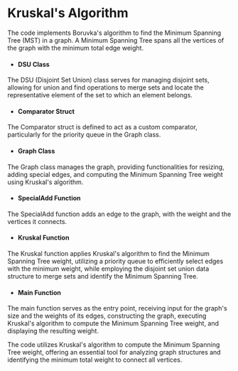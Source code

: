 # Kruskal's Algorithm
The code implements Boruvka's algorithm to find the Minimum Spanning Tree (MST) in a graph. A Minimum Spanning Tree spans all the vertices of the graph with the minimum total edge weight.

* #### DSU Class
The DSU (Disjoint Set Union) class serves for managing disjoint sets, allowing for union and find operations to merge sets and locate the representative element of the set to which an element belongs.

* #### Comparator Struct
The Comparator struct is defined to act as a custom comparator, particularly for the priority queue in the Graph class.

* #### Graph Class
The Graph class manages the graph, providing functionalities for resizing, adding special edges, and computing the Minimum Spanning Tree weight using Kruskal's algorithm.

* #### SpecialAdd Function
The SpecialAdd function adds an edge to the graph, with the weight and the vertices it connects.

* #### Kruskal Function
The Kruskal function applies Kruskal's algorithm to find the Minimum Spanning Tree weight, utilizing a priority queue to efficiently select edges with the minimum weight, while employing the disjoint set union data structure to merge sets and identify the Minimum Spanning Tree.

* #### Main Function
The main function serves as the entry point, receiving input for the graph's size and the weights of its edges, constructing the graph, executing Kruskal's algorithm to compute the Minimum Spanning Tree weight, and displaying the resulting weight.

The code utilizes Kruskal's algorithm to compute the Minimum Spanning Tree weight, offering an essential tool for analyzing graph structures and identifying the minimum total weight to connect all vertices.
